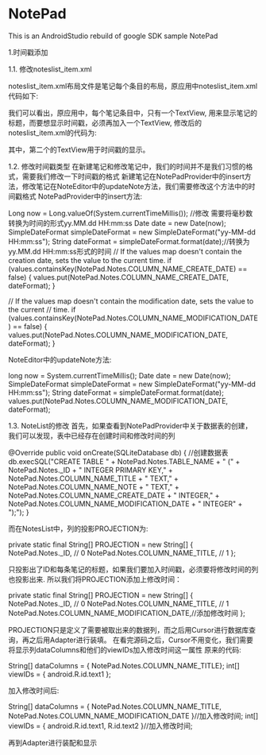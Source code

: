 # NotePad
This is an AndroidStudio rebuild of google SDK sample NotePad

1.时间戳添加

1.1. 修改noteslist_item.xml

noteslist_item.xml布局文件是笔记每个条目的布局，原应用中noteslist_item.xml代码如下:

<RelativeLayout android:layout_height="match_parent"
    android:layout_width="match_parent"
    xmlns:android="http://schemas.android.com/apk/res/android">
    <TextView xmlns:android="http://schemas.android.com/apk/res/android"
        android:id="@android:id/text1"
        android:layout_width="match_parent"
        android:layout_height="?android:attr/listPreferredItemHeight"
        android:textAppearance="?android:attr/textAppearanceLarge"
        android:gravity="center_vertical"
        android:paddingLeft="5dip"
        android:singleLine="true"
    />
</RelativeLayout>

我们可以看出，原应用中，每个笔记条目中，只有一个TextView, 用来显示笔记的标题，而要想显示时间戳，必须再加入一个TextView, 修改后的noteslist_item.xml的代码为:

<RelativeLayout android:layout_height="match_parent"
    android:layout_width="match_parent"
    xmlns:android="http://schemas.android.com/apk/res/android">
    <TextView xmlns:android="http://schemas.android.com/apk/res/android"
        android:id="@android:id/text1"
        android:layout_width="match_parent"
        android:layout_height="?android:attr/listPreferredItemHeight"
        android:textAppearance="?android:attr/textAppearanceLarge"
        android:gravity="center_vertical"
        android:paddingLeft="5dip"
        android:singleLine="true"
    />
    <TextView
        android:id="@+id/text2"
        android:layout_width="match_parent"
        android:layout_height="wrap_content"
        android:paddingLeft="5dip"
        android:singleLine="true"
        android:gravity="center_vertical"
    />
</RelativeLayout>

其中，第二个的TextView用于时间戳的显示。

1.2. 修改时间戳类型
在新建笔记和修改笔记中，我们的时间并不是我们习惯的格式，需要我们修改一下时间戳的格式
新建笔记在NotePadProvider中的insert方法，修改笔记在NoteEditor中的updateNote方法，我们需要修改这个方法中的时间戳格式
NotePadProvider中的insert方法:

Long now = Long.valueOf(System.currentTimeMillis());
//修改 需要将毫秒数转换为时间的形式yy.MM.dd HH:mm:ss
Date date = new Date(now);
SimpleDateFormat simpleDateFormat = new SimpleDateFormat("yy-MM-dd HH:mm:ss");
String dateFormat = simpleDateFormat.format(date);//转换为yy.MM.dd HH:mm:ss形式的时间
// If the values map doesn't contain the creation date, sets the value to the current time.
if (values.containsKey(NotePad.Notes.COLUMN_NAME_CREATE_DATE) == false) {
    values.put(NotePad.Notes.COLUMN_NAME_CREATE_DATE, dateFormat);
}

// If the values map doesn't contain the modification date, sets the value to the current
// time.
if (values.containsKey(NotePad.Notes.COLUMN_NAME_MODIFICATION_DATE) == false) {
    values.put(NotePad.Notes.COLUMN_NAME_MODIFICATION_DATE, dateFormat);
}

NoteEditor中的updateNote方法:

long now = System.currentTimeMillis();
Date date = new Date(now);
SimpleDateFormat simpleDateFormat = new SimpleDateFormat("yy-MM-dd HH:mm:ss");
String dateFormat = simpleDateFormat.format(date);
values.put(NotePad.Notes.COLUMN_NAME_MODIFICATION_DATE, dateFormat);

1.3. NoteList的修改
首先，如果查看到NotePadProvider中关于数据表的创建，我们可以发现，表中已经存在创建时间和修改时间的列

@Override
       public void onCreate(SQLiteDatabase db) {
           //创建数据表
           db.execSQL("CREATE TABLE " + NotePad.Notes.TABLE_NAME + " ("
                   + NotePad.Notes._ID + " INTEGER PRIMARY KEY,"
                   + NotePad.Notes.COLUMN_NAME_TITLE + " TEXT,"
                   + NotePad.Notes.COLUMN_NAME_NOTE + " TEXT,"
                   + NotePad.Notes.COLUMN_NAME_CREATE_DATE + " INTEGER,"
                   + NotePad.Notes.COLUMN_NAME_MODIFICATION_DATE + " INTEGER"
                   + ");");
       }

而在NotesList中，列的投影PROJECTION为:

private static final String[] PROJECTION = new String[] {
            NotePad.Notes._ID, // 0
            NotePad.Notes.COLUMN_NAME_TITLE, // 1
    };

只投影出了ID和每条笔记的标题，如果我们要加入时间戳，必须要将修改时间的列也投影出来.
所以我们将PROJECTION添加上修改时间：

private static final String[] PROJECTION = new String[] {
            NotePad.Notes._ID, // 0
            NotePad.Notes.COLUMN_NAME_TITLE, // 1
            NotePad.Notes.COLUMN_NAME_MODIFICATION_DATE,//添加修改时间
    };

PROJECTION只是定义了需要被取出来的数据列，而之后用Cursor进行数据库查询，再之后用Adapter进行装填。
在看完源码之后，Cursor不用变化，我们需要将显示列dataColumns和他们的viewIDs加入修改时间这一属性
原来的代码:

String[] dataColumns = { NotePad.Notes.COLUMN_NAME_TITLE};
int[] viewIDs = { android.R.id.text1 };

加入修改时间后:

String[] dataColumns = { NotePad.Notes.COLUMN_NAME_TITLE, NotePad.Notes.COLUMN_NAME_MODIFICATION_DATE }//加入修改时间;
int[] viewIDs = { android.R.id.text1, R.id.text2 }//加入修改时间;

再到Adapter进行装配和显示
